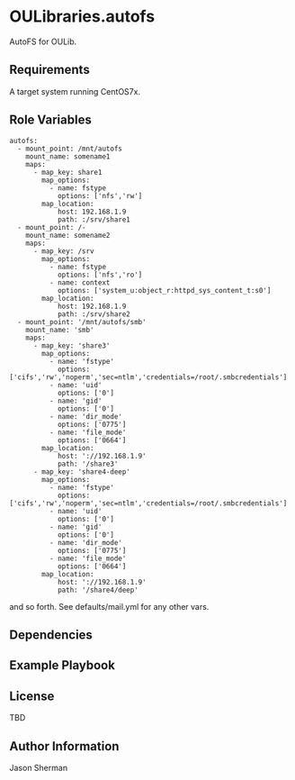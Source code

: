 OULibraries.autofs
=========

AutoFS for OULib.

Requirements
------------

A target system running CentOS7x.

Role Variables
--------------

```
autofs:
  - mount_point: /mnt/autofs
    mount_name: somename1
    maps:
      - map_key: share1
        map_options:
          - name: fstype
            options: ['nfs','rw']
        map_location:
            host: 192.168.1.9
            path: :/srv/share1
  - mount_point: /-
    mount_name: somename2
    maps:
      - map_key: /srv
        map_options:
          - name: fstype
            options: ['nfs','ro']
          - name: context
            options: ['system_u:object_r:httpd_sys_content_t:s0']
        map_location:
            host: 192.168.1.9
            path: :/srv/share2
  - mount_point: '/mnt/autofs/smb'
    mount_name: 'smb'
    maps:
      - map_key: 'share3'
        map_options:
          - name: 'fstype'
            options: ['cifs','rw','noperm','sec=ntlm','credentials=/root/.smbcredentials']
          - name: 'uid'
            options: ['0']
          - name: 'gid'
            options: ['0']
          - name: 'dir_mode'
            options: ['0775']
          - name: 'file_mode'
            options: ['0664']
        map_location:
            host: '://192.168.1.9'
            path: '/share3'
      - map_key: 'share4-deep'
        map_options:
          - name: 'fstype'
            options: ['cifs','rw','noperm','sec=ntlm','credentials=/root/.smbcredentials']
          - name: 'uid'
            options: ['0']
          - name: 'gid'
            options: ['0']
          - name: 'dir_mode'
            options: ['0775']
          - name: 'file_mode'
            options: ['0664']
        map_location:
            host: '://192.168.1.9'
            path: '/share4/deep'

```
and so forth. See defaults/mail.yml for any other vars.

Dependencies
------------


Example Playbook
----------------


License
-------

TBD

Author Information
------------------

Jason Sherman
